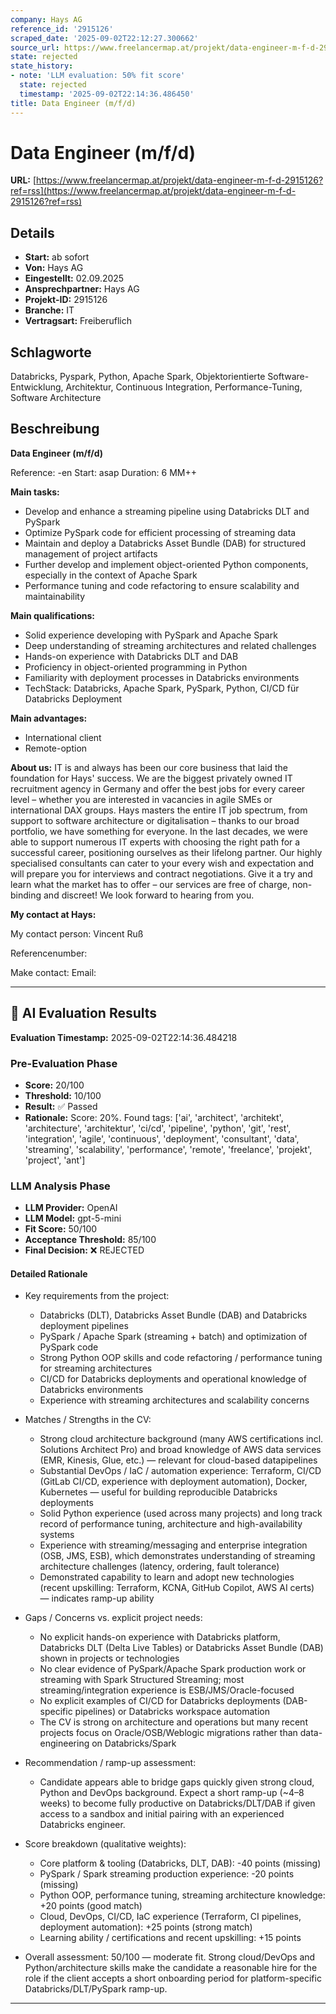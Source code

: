```yaml
---
company: Hays AG
reference_id: '2915126'
scraped_date: '2025-09-02T22:12:27.300662'
source_url: https://www.freelancermap.at/projekt/data-engineer-m-f-d-2915126?ref=rss
state: rejected
state_history:
- note: 'LLM evaluation: 50% fit score'
  state: rejected
  timestamp: '2025-09-02T22:14:36.486450'
title: Data Engineer (m/f/d)
---
```



# Data Engineer (m/f/d)
**URL:** [https://www.freelancermap.at/projekt/data-engineer-m-f-d-2915126?ref=rss](https://www.freelancermap.at/projekt/data-engineer-m-f-d-2915126?ref=rss)
## Details
- **Start:** ab sofort
- **Von:** Hays AG
- **Eingestellt:** 02.09.2025
- **Ansprechpartner:** Hays AG
- **Projekt-ID:** 2915126
- **Branche:** IT
- **Vertragsart:** Freiberuflich

## Schlagworte
Databricks, Pyspark, Python, Apache Spark, Objektorientierte Software-Entwicklung, Architektur, Continuous Integration, Performance-Tuning, Software Architecture

## Beschreibung
**Data Engineer (m/f/d)**

Reference: -en
Start: asap
Duration: 6 MM++

**Main tasks:**

- Develop and enhance a streaming pipeline using Databricks DLT and PySpark
- Optimize PySpark code for efficient processing of streaming data
- Maintain and deploy a Databricks Asset Bundle (DAB) for structured management of project artifacts
- Further develop and implement object-oriented Python components, especially in the context of Apache Spark
- Performance tuning and code refactoring to ensure scalability and maintainability

**Main qualifications:**

- Solid experience developing with PySpark and Apache Spark
- Deep understanding of streaming architectures and related challenges
- Hands-on experience with Databricks DLT and DAB
- Proficiency in object-oriented programming in Python
- Familiarity with deployment processes in Databricks environments
- TechStack: Databricks, Apache Spark, PySpark, Python, CI/CD für Databricks Deployment

**Main advantages:**

- International client
- Remote-option

**About us:**
IT is and always has been our core business that laid the foundation for Hays' success. We are the biggest privately owned IT recruitment agency in Germany and offer the best jobs for every career level – whether you are interested in vacancies in agile SMEs or international DAX groups. Hays masters the entire IT job spectrum, from support to software architecture or digitalisation – thanks to our broad portfolio, we have something for everyone. In the last decades, we were able to support numerous IT experts with choosing the right path for a successful career, positioning ourselves as their lifelong partner. Our highly specialised consultants can cater to your every wish and expectation and will prepare you for interviews and contract negotiations. Give it a try and learn what the market has to offer – our services are free of charge, non-binding and discreet! We look forward to hearing from you.

**My contact at Hays:**

My contact person:
Vincent Ruß

Referencenumber:

Make contact:
Email:

---

## 🤖 AI Evaluation Results

**Evaluation Timestamp:** 2025-09-02T22:14:36.484218

### Pre-Evaluation Phase
- **Score:** 20/100
- **Threshold:** 10/100
- **Result:** ✅ Passed
- **Rationale:** Score: 20%. Found tags: ['ai', 'architect', 'architekt', 'architecture', 'architektur', 'ci/cd', 'pipeline', 'python', 'git', 'rest', 'integration', 'agile', 'continuous', 'deployment', 'consultant', 'data', 'streaming', 'scalability', 'performance', 'remote', 'freelance', 'projekt', 'project', 'ant']

### LLM Analysis Phase
- **LLM Provider:** OpenAI
- **LLM Model:** gpt-5-mini
- **Fit Score:** 50/100
- **Acceptance Threshold:** 85/100
- **Final Decision:** ❌ REJECTED

#### Detailed Rationale
- Key requirements from the project:
  - Databricks (DLT), Databricks Asset Bundle (DAB) and Databricks deployment pipelines
  - PySpark / Apache Spark (streaming + batch) and optimization of PySpark code
  - Strong Python OOP skills and code refactoring / performance tuning for streaming architectures
  - CI/CD for Databricks deployments and operational knowledge of Databricks environments
  - Experience with streaming architectures and scalability concerns

- Matches / Strengths in the CV:
  - Strong cloud architecture background (many AWS certifications incl. Solutions Architect Pro) and broad knowledge of AWS data services (EMR, Kinesis, Glue, etc.) — relevant for cloud-based datapipelines
  - Substantial DevOps / IaC / automation experience: Terraform, CI/CD (GitLab CI/CD, experience with deployment automation), Docker, Kubernetes — useful for building reproducible Databricks deployments
  - Solid Python experience (used across many projects) and long track record of performance tuning, architecture and high-availability systems
  - Experience with streaming/messaging and enterprise integration (OSB, JMS, ESB), which demonstrates understanding of streaming architecture challenges (latency, ordering, fault tolerance)
  - Demonstrated capability to learn and adopt new technologies (recent upskilling: Terraform, KCNA, GitHub Copilot, AWS AI certs) — indicates ramp-up ability

- Gaps / Concerns vs. explicit project needs:
  - No explicit hands-on experience with Databricks platform, Databricks DLT (Delta Live Tables) or Databricks Asset Bundle (DAB) shown in projects or technologies
  - No clear evidence of PySpark/Apache Spark production work or streaming with Spark Structured Streaming; most streaming/integration experience is ESB/JMS/Oracle-focused
  - No explicit examples of CI/CD for Databricks deployments (DAB-specific pipelines) or Databricks workspace automation
  - The CV is strong on architecture and operations but many recent projects focus on Oracle/OSB/Weblogic migrations rather than data-engineering on Databricks/Spark

- Recommendation / ramp-up assessment:
  - Candidate appears able to bridge gaps quickly given strong cloud, Python and DevOps background. Expect a short ramp-up (~4–8 weeks) to become fully productive on Databricks/DLT/DAB if given access to a sandbox and initial pairing with an experienced Databricks engineer.

- Score breakdown (qualitative weights):
  - Core platform & tooling (Databricks, DLT, DAB): -40 points (missing)
  - PySpark / Spark streaming production experience: -20 points (missing)
  - Python OOP, performance tuning, streaming architecture knowledge: +20 points (good match)
  - Cloud, DevOps, CI/CD, IaC experience (Terraform, CI pipelines, deployment automation): +25 points (strong match)
  - Learning ability / certifications and recent upskilling: +15 points

- Overall assessment: 50/100 — moderate fit. Strong cloud/DevOps and Python/architecture skills make the candidate a reasonable hire for the role if the client accepts a short onboarding period for platform-specific Databricks/DLT/PySpark ramp-up.

---
